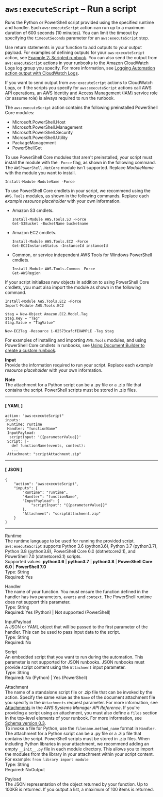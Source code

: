# `aws:executeScript` – Run a script<a name="automation-action-executeScript"></a>

Runs the Python or PowerShell script provided using the specified runtime and handler\. Each `aws:executeScript` action can run up to a maximum duration of 600 seconds \(10 minutes\)\. You can limit the timeout by specifying the `timeoutSeconds` parameter for an `aws:executeScript` step\.

Use return statements in your function to add outputs to your output payload\. For examples of defining outputs for your `aws:executeScript` action, see [Example 2: Scripted runbook](automation-authoring-runbooks-scripted-example.md)\. You can also send the output from `aws:executeScript` actions in your runbooks to the Amazon CloudWatch Logs log group you specify\. For more information, see [Logging Automation action output with CloudWatch Logs](automation-action-logging.md)\.

If you want to send output from `aws:executeScript` actions to CloudWatch Logs, or if the scripts you specify for `aws:executeScript` actions call AWS API operations, an AWS Identity and Access Management \(IAM\) service role \(or assume role\) is always required to run the runbook\.

The `aws:executeScript` action contains the following preinstalled PowerShell Core modules:
+ Microsoft\.PowerShell\.Host
+ Microsoft\.PowerShell\.Management
+ Microsoft\.PowerShell\.Security
+ Microsoft\.PowerShell\.Utility
+ PackageManagement
+ PowerShellGet

To use PowerShell Core modules that aren't preinstalled, your script must install the module with the `-Force` flag, as shown in the following command\. The `AWSPowerShell.NetCore` module isn't supported\. Replace *ModuleName* with the module you want to install\.

```
Install-Module ModuleName -Force
```

To use PowerShell Core cmdlets in your script, we recommend using the `AWS.Tools` modules, as shown in the following commands\. Replace each *example resource placeholder* with your own information\.
+ Amazon S3 cmdlets\.

  ```
  Install-Module AWS.Tools.S3 -Force
  Get-S3Bucket -BucketName bucketname
  ```
+ Amazon EC2 cmdlets\.

  ```
  Install-Module AWS.Tools.EC2 -Force
  Get-EC2InstanceStatus -InstanceId instanceId
  ```
+ Common, or service independent AWS Tools for Windows PowerShell cmdlets\.

  ```
  Install-Module AWS.Tools.Common -Force
  Get-AWSRegion
  ```

If your script initializes new objects in addition to using PowerShell Core cmdlets, you must also import the module as shown in the following command\.

```
Install-Module AWS.Tools.EC2 -Force
Import-Module AWS.Tools.EC2

$tag = New-Object Amazon.EC2.Model.Tag
$tag.Key = "Tag"
$tag.Value = "TagValue"

New-EC2Tag -Resource i-02573cafcfEXAMPLE -Tag $tag
```

For examples of installing and importing `AWS.Tools` modules, and using PowerShell Core cmdlets in runbooks, see [Using Document Builder to create a custom runbook](automation-walk-document-builder.md)\.

**Input**  
Provide the information required to run your script\. Replace each *example resource placeholder* with your own information\.

**Note**  
The attachment for a Python script can be a \.py file or a \.zip file that contains the script\. PowerShell scripts must be stored in \.zip files\.

------
#### [ YAML ]

```
action: "aws:executeScript"
inputs: 
 Runtime: runtime
 Handler: "functionName"
 InputPayload: 
  scriptInput: '{{parameterValue}}'
 Script: |-
   def functionName(events, context):
   ...
 Attachment: "scriptAttachment.zip"
```

------
#### [ JSON ]

```
{
    "action": "aws:executeScript",
    "inputs": {
        "Runtime": "runtime",
        "Handler": "functionName",
        "InputPayload": {
            "scriptInput": "{{parameterValue}}"
        },
        "Attachment": "scriptAttachment.zip"
    }
}
```

------

Runtime  
The runtime language to be used for running the provided script\. `aws:executeScript` supports Python 3\.6 \(python3\.6\), Python 3\.7 \(python3\.7\), Python 3\.8 \(python3\.8\), PowerShell Core 6\.0 \(dotnetcore2\.1\), and PowerShell 7\.0 \(dotnetcore3\.1\) scripts\.  
Supported values: **python3\.6** \| **python3\.7** \| **python3\.8** \| **PowerShell Core 6\.0** \| **PowerShell 7\.0**  
Type: String  
Required: Yes

Handler  
The name of your function\. You must ensure the function defined in the handler has two parameters, `events` and `context`\. The PowerShell runtime does not support this parameter\.  
Type: String  
Required: Yes \(Python\) \| Not supported \(PowerShell\)

InputPayload  
A JSON or YAML object that will be passed to the first parameter of the handler\. This can be used to pass input data to the script\.  
Type: String  
Required: No

Script  
An embedded script that you want to run during the automation\. This parameter is not supported for JSON runbooks\. JSON runbooks must provide script content using the `Attachment` input parameter\.  
Type: String  
Required: No \(Python\) \| Yes \(PowerShell\)

Attachment  
The name of a standalone script file or \.zip file that can be invoked by the action\. Specify the same value as the `Name` of the document attachment file you specify in the `Attachments` request parameter\. For more information, see [Attachments](https://docs.aws.amazon.com/systems-manager/latest/APIReference/API_CreateDocument.html#systemsmanager-CreateDocument-request-Attachments) in the *AWS Systems Manager API Reference*\. If you're providing a script using an attachment, you must also define a `files` section in the top\-level elements of your runbook\. For more information, see [Schema version 0\.3](document-schemas-features.md#automation-doc-syntax-examples)\.  
To invoke a file for Python, use the `filename.method_name` format in `Handler`\.   
The attachment for a Python script can be a \.py file or a \.zip file that contains the script\. PowerShell scripts must be stored in \.zip files\.
When including Python libraries in your attachment, we recommend adding an empty `__init__.py` file in each module directory\. This allows you to import the modules from the library in your attachment within your script content\. For example: `from library import module`  
Type: String  
Required: NoOutput

Payload  
The JSON representation of the object returned by your function\. Up to 100KB is returned\. If you output a list, a maximum of 100 items is returned\.